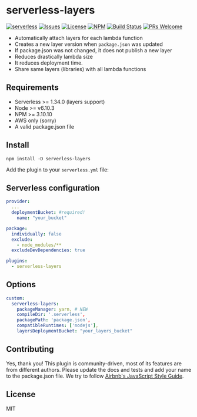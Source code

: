 # serverless-layers
[![serverless](http://public.serverless.com/badges/v3.svg)](http://www.serverless.com)
[![Issues](https://img.shields.io/github/issues/agutoli/serverless-layers.svg)](https://github.com/agutoli/serverless-layers/issues) [![License](https://img.shields.io/badge/license-MIT-blue.svg)](https://www.npmjs.com/package/serverless-layers)
[![NPM](https://img.shields.io/npm/v/serverless-layers.svg)](https://www.npmjs.com/package/serverless-layers)
[![Build Status](https://travis-ci.org/agutoli/serverless-layers.svg?branch=master)](https://travis-ci.org/agutoli/serverless-layers)
[![PRs Welcome](https://img.shields.io/badge/PRs-welcome-brightgreen.svg)](#contributing)

* Automatically attach layers for each lambda function
* Creates a new layer version when `package.json` was updated
* If package.json was not changed, it does not publish a new layer
* Reduces drastically lambda size
* It reduces deployment time.
* Share same layers (libraries) with all lambda functions

## Requirements

* Serverless >= 1.34.0 (layers support)
* Node >= v6.10.3
* NPM >= 3.10.10
* AWS only (sorry)
* A valid package.json file

## Install

`npm install -D serverless-layers`

Add the plugin to your `serverless.yml` file:

## Serverless configuration
```yaml
provider:
  ...
  deploymentBucket: #required!
    name: "your_bucket"

package:
  individually: false
  exclude:
    - node_modules/**
  excludeDevDependencies: true

plugins:
  - serverless-layers
```

## Options
```yaml
custom:
  serverless-layers:
    packageManager: yarn, # NEW
    compileDir: '.serverless',
    packagePath: 'package.json',
    compatibleRuntimes: ['nodejs'],
    layersDeploymentBucket: "your_layers_bucket"
```

## Contributing

Yes, thank you!
This plugin is community-driven, most of its features are from different authors.
Please update the docs and tests and add your name to the package.json file.
We try to follow [Airbnb's JavaScript Style Guide](https://github.com/airbnb/javascript).

## License

MIT
